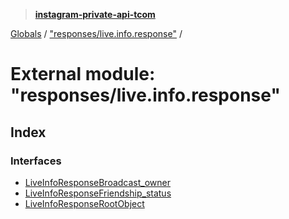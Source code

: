 > **[instagram-private-api-tcom](../README.md)**

[Globals](../README.md) / ["responses/live.info.response"](_responses_live_info_response_.md) /

# External module: "responses/live.info.response"

## Index

### Interfaces

* [LiveInfoResponseBroadcast_owner](../interfaces/_responses_live_info_response_.liveinforesponsebroadcast_owner.md)
* [LiveInfoResponseFriendship_status](../interfaces/_responses_live_info_response_.liveinforesponsefriendship_status.md)
* [LiveInfoResponseRootObject](../interfaces/_responses_live_info_response_.liveinforesponserootobject.md)
